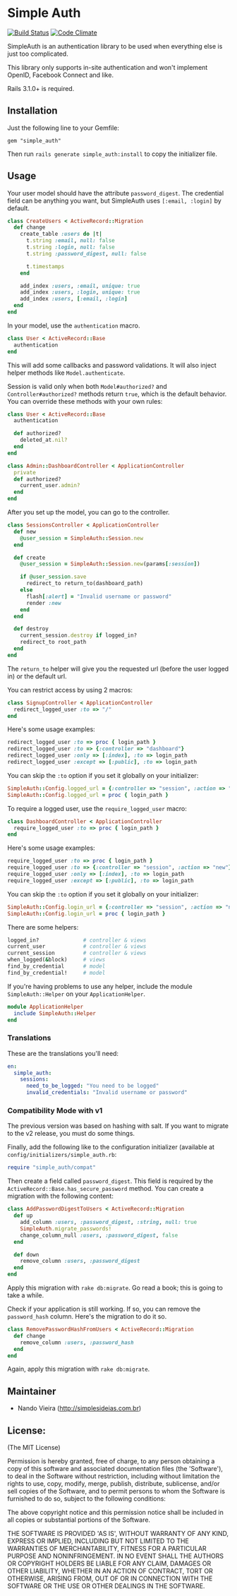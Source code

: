 # Simple Auth

[![Build Status](https://travis-ci.org/fnando/simple_auth.svg)](https://travis-ci.org/fnando/simple_auth)
[![Code Climate](https://codeclimate.com/github/fnando/simple_auth.png)](https://codeclimate.com/github/fnando/simple_auth)

SimpleAuth is an authentication library to be used when everything else is just too complicated.

This library only supports in-site authentication and won't implement OpenID, Facebook Connect and like.

Rails 3.1.0+ is required.

## Installation

Just the following line to your Gemfile:

    gem "simple_auth"

Then run `rails generate simple_auth:install` to copy the initializer file.

## Usage

Your user model should have the attribute `password_digest`. The credential field can be anything you want, but SimpleAuth uses `[:email, :login]` by default.

```ruby
class CreateUsers < ActiveRecord::Migration
  def change
    create_table :users do |t|
      t.string :email, null: false
      t.string :login, null: false
      t.string :password_digest, null: false

      t.timestamps
    end

    add_index :users, :email, unique: true
    add_index :users, :login, unique: true
    add_index :users, [:email, :login]
  end
end
```

In your model, use the `authentication` macro.

```ruby
class User < ActiveRecord::Base
  authentication
end
```

This will add some callbacks and password validations. It will also inject helper methods like `Model.authenticate`.

Session is valid only when both `Model#authorized?` and `Controller#authorized?` methods return `true`, which is the default behavior. You can override these methods with your own rules:

```ruby
class User < ActiveRecord::Base
  authentication

  def authorized?
    deleted_at.nil?
  end
end

class Admin::DashboardController < ApplicationController
  private
  def authorized?
    current_user.admin?
  end
end
```

After you set up the model, you can go to the controller.

```ruby
class SessionsController < ApplicationController
  def new
    @user_session = SimpleAuth::Session.new
  end

  def create
    @user_session = SimpleAuth::Session.new(params[:session])

    if @user_session.save
      redirect_to return_to(dashboard_path)
    else
      flash[:alert] = "Invalid username or password"
      render :new
    end
  end

  def destroy
    current_session.destroy if logged_in?
    redirect_to root_path
  end
end
```

The `return_to` helper will give you the requested url (before the user logged in) or the default url.

You can restrict access by using 2 macros:

```ruby
class SignupController < ApplicationController
  redirect_logged_user :to => "/"
end
```

Here's some usage examples:

```ruby
redirect_logged_user :to => proc { login_path }
redirect_logged_user :to => {:controller => "dashboard"}
redirect_logged_user :only => [:index], :to => login_path
redirect_logged_user :except => [:public], :to => login_path
```

You can skip the `:to` option if you set it globally on your initializer:

```ruby
SimpleAuth::Config.logged_url = {:controller => "session", :action => "new"}
SimpleAuth::Config.logged_url = proc { login_path }
```

To require a logged user, use the `require_logged_user` macro:

```ruby
class DashboardController < ApplicationController
  require_logged_user :to => proc { login_path }
end
```

Here's some usage examples:

```ruby
require_logged_user :to => proc { login_path }
require_logged_user :to => {:controller => "session", :action => "new"}
require_logged_user :only => [:index], :to => login_path
require_logged_user :except => [:public], :to => login_path
```

You can skip the `:to` option if you set it globally on your initializer:

```ruby
SimpleAuth::Config.login_url = {:controller => "session", :action => "new"}
SimpleAuth::Config.login_url = proc { login_path }
```

There are some helpers:

```ruby
logged_in?              # controller & views
current_user            # controller & views
current_session         # controller & views
when_logged(&block)     # views
find_by_credential      # model
find_by_credential!     # model
```

If you're having problems to use any helper, include the module `SimpleAuth::Helper` on your `ApplicationHelper`.

```ruby
module ApplicationHelper
  include SimpleAuth::Helper
end
```

### Translations

These are the translations you'll need:

```yaml
en:
  simple_auth:
    sessions:
      need_to_be_logged: "You need to be logged"
      invalid_credentials: "Invalid username or password"
```

### Compatibility Mode with v1

The previous version was based on hashing with salt. If you want to migrate to the v2 release, you must do some things.

Finally, add the following like to the configuration initializer (available at `config/initializers/simple_auth.rb`:

```ruby
require "simple_auth/compat"
```

Then create a field called `password_digest`. This field is required by the `ActiveRecord::Base.has_secure_password` method. You can create a migration with the following content:

```ruby
class AddPasswordDigestToUsers < ActiveRecord::Migration
  def up
    add_column :users, :password_digest, :string, null: true
    SimpleAuth.migrate_passwords!
    change_column_null :users, :password_digest, false
  end

  def down
    remove_column :users, :password_digest
  end
end
```

Apply this migration with `rake db:migrate`. Go read a book; this is going to take a while.

Check if your application is still working. If so, you can remove the `password_hash` column. Here's the migration to do it so.

```ruby
class RemovePasswordHashFromUsers < ActiveRecord::Migration
  def change
    remove_column :users, :password_hash
  end
end
```

Again, apply this migration with `rake db:migrate`.

## Maintainer

* Nando Vieira (<http://simplesideias.com.br>)

## License:

(The MIT License)

Permission is hereby granted, free of charge, to any person obtaining
a copy of this software and associated documentation files (the
'Software'), to deal in the Software without restriction, including
without limitation the rights to use, copy, modify, merge, publish,
distribute, sublicense, and/or sell copies of the Software, and to
permit persons to whom the Software is furnished to do so, subject to
the following conditions:

The above copyright notice and this permission notice shall be
included in all copies or substantial portions of the Software.

THE SOFTWARE IS PROVIDED 'AS IS', WITHOUT WARRANTY OF ANY KIND,
EXPRESS OR IMPLIED, INCLUDING BUT NOT LIMITED TO THE WARRANTIES OF
MERCHANTABILITY, FITNESS FOR A PARTICULAR PURPOSE AND NONINFRINGEMENT.
IN NO EVENT SHALL THE AUTHORS OR COPYRIGHT HOLDERS BE LIABLE FOR ANY
CLAIM, DAMAGES OR OTHER LIABILITY, WHETHER IN AN ACTION OF CONTRACT,
TORT OR OTHERWISE, ARISING FROM, OUT OF OR IN CONNECTION WITH THE
SOFTWARE OR THE USE OR OTHER DEALINGS IN THE SOFTWARE.
